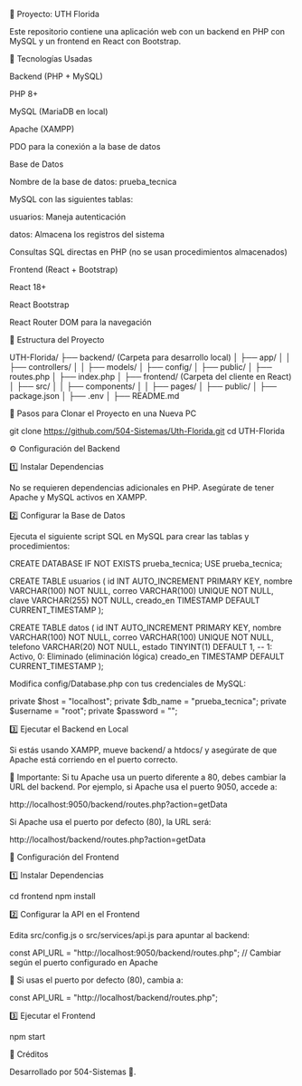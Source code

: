 📌 Proyecto: UTH Florida

Este repositorio contiene una aplicación web con un backend en PHP con MySQL y un frontend en React con Bootstrap.

🚀 Tecnologías Usadas

Backend (PHP + MySQL)

PHP 8+

MySQL (MariaDB en local)

Apache (XAMPP)

PDO para la conexión a la base de datos

Base de Datos

Nombre de la base de datos: prueba_tecnica

MySQL con las siguientes tablas:

usuarios: Maneja autenticación

datos: Almacena los registros del sistema

Consultas SQL directas en PHP (no se usan procedimientos almacenados)

Frontend (React + Bootstrap)

React 18+

React Bootstrap

React Router DOM para la navegación

📂 Estructura del Proyecto

UTH-Florida/
├── backend/  (Carpeta para desarrollo local)
│   ├── app/
│   │   ├── controllers/
│   │   ├── models/
│   ├── config/
│   ├── public/
│   ├── routes.php
│   ├── index.php
│
├── frontend/  (Carpeta del cliente en React)
│   ├── src/
│   │   ├── components/
│   │   ├── pages/
│   ├── public/
│   ├── package.json
│   ├── .env
│
├── README.md

🚀 Pasos para Clonar el Proyecto en una Nueva PC

git clone https://github.com/504-Sistemas/Uth-Florida.git
cd UTH-Florida

⚙ Configuración del Backend

1️⃣ Instalar Dependencias

No se requieren dependencias adicionales en PHP. Asegúrate de tener Apache y MySQL activos en XAMPP.

2️⃣ Configurar la Base de Datos

Ejecuta el siguiente script SQL en MySQL para crear las tablas y procedimientos:

CREATE DATABASE IF NOT EXISTS prueba_tecnica;
USE prueba_tecnica;

CREATE TABLE usuarios (
    id INT AUTO_INCREMENT PRIMARY KEY,
    nombre VARCHAR(100) NOT NULL,
    correo VARCHAR(100) UNIQUE NOT NULL,
    clave VARCHAR(255) NOT NULL,
    creado_en TIMESTAMP DEFAULT CURRENT_TIMESTAMP
);

CREATE TABLE datos (
    id INT AUTO_INCREMENT PRIMARY KEY,
    nombre VARCHAR(100) NOT NULL,
    correo VARCHAR(100) UNIQUE NOT NULL,
    telefono VARCHAR(20) NOT NULL,
    estado TINYINT(1) DEFAULT 1,  -- 1: Activo, 0: Eliminado (eliminación lógica)
    creado_en TIMESTAMP DEFAULT CURRENT_TIMESTAMP
);

Modifica config/Database.php con tus credenciales de MySQL:

private $host = "localhost";
private $db_name = "prueba_tecnica";
private $username = "root";
private $password = "";

3️⃣ Ejecutar el Backend en Local

Si estás usando XAMPP, mueve backend/ a htdocs/ y asegúrate de que Apache está corriendo en el puerto correcto.

📌 Importante: Si tu Apache usa un puerto diferente a 80, debes cambiar la URL del backend. Por ejemplo, si Apache usa el puerto 9050, accede a:

http://localhost:9050/backend/routes.php?action=getData

Si Apache usa el puerto por defecto (80), la URL será:

http://localhost/backend/routes.php?action=getData

🎨 Configuración del Frontend

1️⃣ Instalar Dependencias

cd frontend
npm install

2️⃣ Configurar la API en el Frontend

Edita src/config.js o src/services/api.js para apuntar al backend:

const API_URL = "http://localhost:9050/backend/routes.php"; // Cambiar según el puerto configurado en Apache

📌 Si usas el puerto por defecto (80), cambia a:

const API_URL = "http://localhost/backend/routes.php";

3️⃣ Ejecutar el Frontend

npm start

🎯 Créditos

Desarrollado por 504-Sistemas 🚀.
